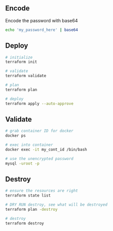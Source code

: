 ## Encode
Encode the password with base64

```bash
echo 'my_password_here' | base64
```
## Deploy

```bash
# initialize
terraform init

# validate
terraform validate

# plan
terraform plan

# deploy
terraform apply --auto-approve
```
## Validate

```bash
# grab container ID for docker
docker ps

# exec into container
docker exec -it my_cont_id /bin/bash

# use the unencrypted password
mysql -uroot -p
```

## Destroy

```bash
# ensure the resources are right
terraform state list

# DRY RUN destroy, see what will be destroyed
terraform plan -destroy

# destroy
terraform destroy
```